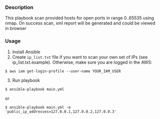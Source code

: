 ### Description
This playbook scan provided hosts for open ports in range 0..65535 using nmap. On success scan, xml report will be generated and could be viewed in browser

### Usage
1. Install Ansible
2. Create `ip_list.txt` file if you want to scan your own set of IPs (see ip_list.txt.example). Otherwise, make sure you are logged in the AWS:
```
$ aws iam get-login-profile --user-name YOUR_IAM_USER
```
3. Run playbook
```
$ ansible-playbook main.yml
```
or
```
$ ansible-playbook main.yml -e 'public_ip_addresses=127.0.0.1,127.0.0.2,127.0.0.3'
```